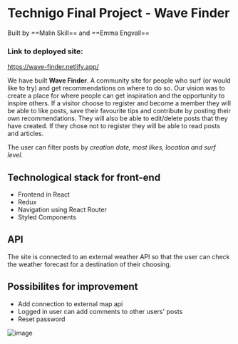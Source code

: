 # Technigo Final Project - Wave Finder
Built by ==Malin Skill== and ==Emma Engvall==

### Link to deployed site:
https://wave-finder.netlify.app/

We have built **Wave Finder**. A community site for people who surf (or would like to try) and get recommendations on where to do so. Our vision was to create a place for where people can get inspiration and the opportunity to inspire others. 
If a visitor choose to register and become a member they will be able to like posts, save their favourite tips and contribute by posting their own recommendations. They will also be able to edit/delete posts that they have created.
If they chose not to register they will be able to read posts and articles.

The user can filter posts by *creation date, most likes, location and surf level*.

##  Technological stack for front-end
- Frontend in React
- Redux
- Navigation using React Router
- Styled Components

##  API
The site is connected to an external weather API so that the user can check the weather forecast for a destination of their choosing.

## Possibilites for improvement
- Add connection to external map api
- Logged in user can add comments to other users' posts
- Reset password

![image](https://github.com/EmmaEngvall/frontend-final-project-technigo/assets/121884747/a230a0ca-dcdf-4f7b-8663-88d0ebf370c1)
